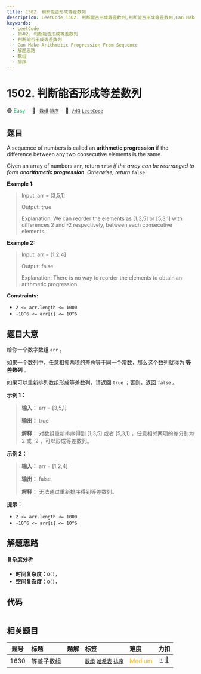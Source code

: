 ```yaml
---
title: 1502. 判断能否形成等差数列
description: LeetCode,1502. 判断能否形成等差数列,判断能否形成等差数列,Can Make Arithmetic Progression From Sequence,解题思路,数组,排序
keywords:
  - LeetCode
  - 1502. 判断能否形成等差数列
  - 判断能否形成等差数列
  - Can Make Arithmetic Progression From Sequence
  - 解题思路
  - 数组
  - 排序
---
```


# 1502. 判断能否形成等差数列

🟢 <font color=#15bd66>Easy</font>&emsp; 🔖&ensp; [`数组`](/tag/array.md) [`排序`](/tag/sorting.md)&emsp; 🔗&ensp;[`力扣`](https://leetcode.cn/problems/can-make-arithmetic-progression-from-sequence) [`LeetCode`](https://leetcode.com/problems/can-make-arithmetic-progression-from-sequence)

## 题目

A sequence of numbers is called an **arithmetic progression** if the
difference between any two consecutive elements is the same.

Given an array of numbers `arr`, return `true` _if the array can be rearranged
to form an**arithmetic progression**. Otherwise, return_ `false`.



**Example 1:**

> Input: arr = [3,5,1]
> 
> Output: true
> 
> Explanation: We can reorder the elements as [1,3,5] or [5,3,1] with differences 2 and -2 respectively, between each consecutive elements.

**Example 2:**

> Input: arr = [1,2,4]
> 
> Output: false
> 
> Explanation: There is no way to reorder the elements to obtain an arithmetic progression.

**Constraints:**

  * `2 <= arr.length <= 1000`
  * `-10^6 <= arr[i] <= 10^6`


## 题目大意

给你一个数字数组 `arr` 。

如果一个数列中，任意相邻两项的差总等于同一个常数，那么这个数列就称为 **等差数列** 。

如果可以重新排列数组形成等差数列，请返回 `true` ；否则，返回 `false` 。



**示例 1：**

> 
> 
> 
> 
> 
> **输入：** arr = [3,5,1]
> 
> **输出：** true
> 
> **解释：** 对数组重新排序得到 [1,3,5] 或者 [5,3,1] ，任意相邻两项的差分别为 2 或 -2 ，可以形成等差数列。
> 
> 

**示例 2：**

> 
> 
> 
> 
> 
> **输入：** arr = [1,2,4]
> 
> **输出：** false
> 
> **解释：** 无法通过重新排序得到等差数列。
> 
> 



**提示：**

  * `2 <= arr.length <= 1000`
  * `-10^6 <= arr[i] <= 10^6`


## 解题思路

#### 复杂度分析

- **时间复杂度**：`O()`，
- **空间复杂度**：`O()`，

## 代码

```javascript

```

## 相关题目

<!-- prettier-ignore -->
| 题号 | 标题 | 题解 | 标签 | 难度 | 力扣 |
| :------: | :------ | :------: | :------ | :------ | :------: |
| 1630 | 等差子数组 |  |  [`数组`](/tag/array.md) [`哈希表`](/tag/hash-table.md) [`排序`](/tag/sorting.md) | <font color=#ffb800>Medium</font> | [🀄️](https://leetcode.cn/problems/arithmetic-subarrays) [🔗](https://leetcode.com/problems/arithmetic-subarrays) |
